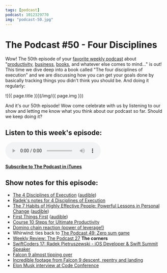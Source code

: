 ```yaml
---
tags: [podcast]
podcast: 1012329770
img: "podcast-50.jpg"
---
```


# The Podcast #50 - Four Disciplines

Wow! The 50th episode of your [favorite weekly podcast][p] about "[productivity](/productivity), [business](/business), [books](/books), and whatever else comes to mind..." is out! This time we dive deep into a book called "The four disciplines of execution" and we are discussing how you can get your goals done by basically tracking things you didn't think you should be. And doing it regularly:

<!--More-->

![{{ page.title }}](/img/{{ page.img }})

And it's our 50th episode! Wow come celebrate with us by listening to our show and letting me know what you think about our podcast so far. Should we keep doing it?

## Listen to this week's episode:

<audio controls>
<source src="https://files.nozbe.com/podcast/050.mp3" type="audio/mpeg">
</audio>

**[Subscribe to The Podcast in iTunes][i]**

## Show notes for this episode:

  * [The 4 Disciplines of Execution](http://www.amazon.com/Disciplines-Execution-Covey-Rajan-Kaicker/dp/1471142086/) ([audible](http://www.audible.com/pd/Business/The-4-Disciplines-of-Execution-Audiobook/B00DD0846Q/))
  * [Radek's notes for 4 Disciplines of Execution](http://radex.io/books/4dx/)
  * [The 7 Habits of Highly Effective People: Powerful Lessons in Personal Change](http://www.amazon.com/Habits-Highly-Effective-People-Powerful/dp/1451639619/) ([audible](http://www.audible.com/pd/Business/The-7-Habits-of-Highly-Effective-People-Audiobook/B002V5HAL4/))
  * [First Things First](http://www.amazon.com/First-Things-Stephen-R-Covey/dp/0684802031/) ([audible](http://www.audible.com/pd/Business/First-Things-First-Audiobook/B002V02X6Q/))
  * [Course 10 Steps for Ultimate Productivity](https://www.youtube.com/playlist?list=PL4VGcOPPsP4OnVuDc-4D0PXzlKET4FhgL)
  * [Domino chain reaction (power of leverage!)](https://www.youtube.com/watch?v=y97rBdSYbkg)
  * Whirwind: ties back to [The Podcast 49: Zero sum game](/podcast-49)
  * [Weekly Review: The Podcast 27](/podcast-27)
**The corners**
  * [SwiftCoders 17: Radek Pietruszewski - iOS Developer & Swift Summit Speaker](http://swiftcoders.podbean.com/e/17-radek-pietruszewski-ios-developer-at-nozbe/)
  * [Falcon 9 almost tipping over](http://imgur.com/a/v1hUd)
  * [Incredible footage from Falcon 9 descent, reentry and landing](https://www.youtube.com/watch?v=4jEz03Z8azc)
  * [Elon Musk interview at Code Conference](https://www.youtube.com/watch?v=wsixsRI-Sz4)

[e]: /podcast-50
[p]: /podcast
[n]: https://nozbe.com/?a=mike
[r]: https://michael.gratis/radex
[i]: https://michael.gratis/thepodcast